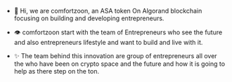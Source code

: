 - 👋 Hi, we are comfortzoon, an ASA token
On Algorand blockchain focusing on 
building and developing entrepreneurs.

- 👁️ comfortzoon start with the team of
Entrepreneurs who see the future and also
entrepreneurs lifestyle and want to build
and live with it.

- ✨ The team behind this innovation
are group of entrepreneurs all over the
who have been on crypto space and the 
future and how it is going to help as
there step on the ton.

